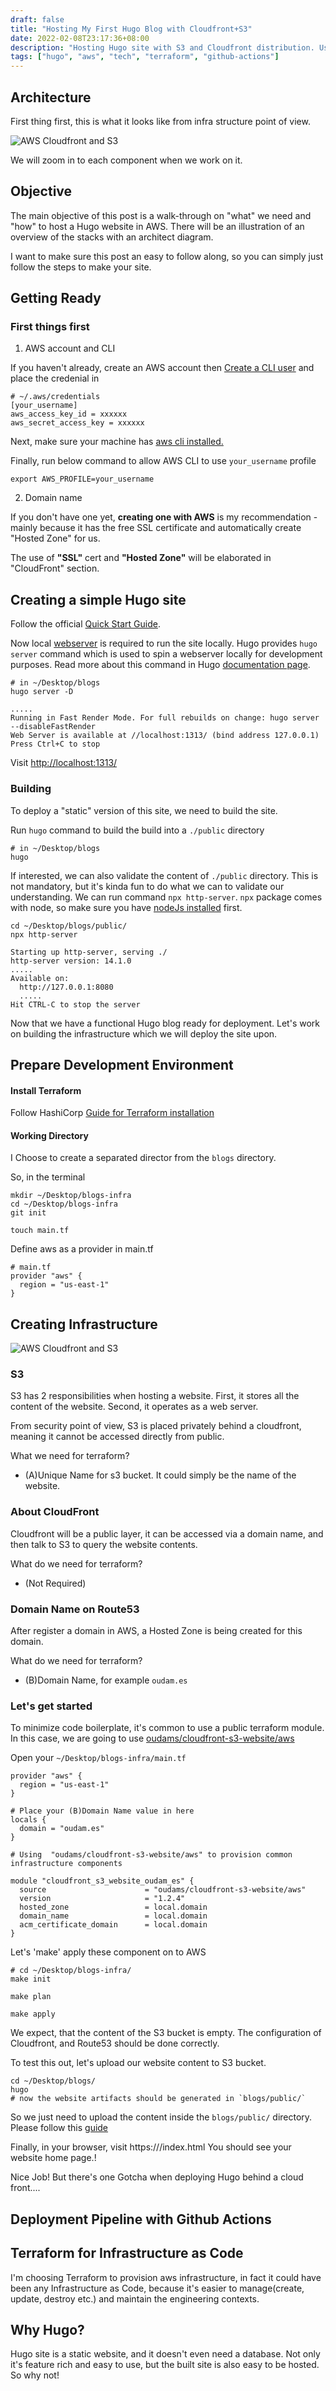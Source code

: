 ```yaml
---
draft: false
title: "Hosting My First Hugo Blog with Cloudfront+S3"
date: 2022-02-08T23:17:36+08:00
description: "Hosting Hugo site with S3 and Cloudfront distribution. Using Terraform to manage infrastructure, and Github Actions for CI/CD pipeline."
tags: ["hugo", "aws", "tech", "terraform", "github-actions"]
---
```

## Architecture
First thing first, this is what it looks like from infra structure point of view.

![AWS Cloudfront and S3](./images/architecture-diagram-1-cloudfront-s3.png#center)

We will zoom in to each component when we work on it.

## Objective
The main objective of this post is a walk-through on "what" we need and "how" to host a Hugo website in AWS. There will be an illustration of an overview of the stacks with an architect diagram.

I want to make sure this post an easy to follow along, so you can simply just follow the steps to make your site.

## Getting Ready
### First things first
1. AWS account and CLI

If you haven't already, create an AWS account then [Create a CLI user](https://docs.aws.amazon.com/IAM/latest/UserGuide/id_users_create.html#id_users_create_cliwpsapi) and place the credenial in

```shell
# ~/.aws/credentials
[your_username]
aws_access_key_id = xxxxxx
aws_secret_access_key = xxxxxx
```

Next, make sure your machine has [aws cli installed.](https://docs.aws.amazon.com/cli/latest/userguide/getting-started-install.html)

Finally, run below command to allow AWS CLI to use `your_username` profile

```shell
export AWS_PROFILE=your_username
```

2. Domain name

If you don't have one yet, **creating one with AWS** is my recommendation - mainly because it has the free SSL certificate and automatically create "Hosted Zone" for us. 

The use of **"SSL"** cert and **"Hosted Zone"** will be elaborated in "CloudFront" section. 

## Creating a simple Hugo site

Follow the official [Quick Start Guide](https://gohugo.io/getting-started/quick-start/).

Now local [webserver](https://developer.mozilla.org/en-US/docs/Learn/Common_questions/What_is_a_web_server) is required to run the site locally. Hugo provides `hugo server` command which is used to spin a webserver locally for development purposes. Read more about this command in Hugo [documentation page](https://gohugo.io/commands/hugo_server/).
```shell
# in ~/Desktop/blogs
hugo server -D
```
```
.....
Running in Fast Render Mode. For full rebuilds on change: hugo server --disableFastRender
Web Server is available at //localhost:1313/ (bind address 127.0.0.1)
Press Ctrl+C to stop
```
Visit [http://localhost:1313/](http://localhost:1313/)

### Building
To deploy a "static" version of this site, we need to build the site.

Run `hugo` command to build the build into a `./public` directory
```shell||
# in ~/Desktop/blogs
hugo
```

If interested, we can also validate the content of `./public` directory.
This is not mandatory, but it's kinda fun to do what we can to validate our understanding. We can run command `npx http-server`.
`npx` package comes with node, so make sure you have [nodeJs installed](https://nodejs.org/en/download/) first.
```shell
cd ~/Desktop/blogs/public/
npx http-server
```
```shell
Starting up http-server, serving ./
http-server version: 14.1.0
.....
Available on:
  http://127.0.0.1:8080
  .....
Hit CTRL-C to stop the server

```

Now that we have a functional Hugo blog ready for deployment. Let's work on building the infrastructure which we will deploy the site upon.

## Prepare Development Environment

#### Install Terraform

Follow HashiCorp [Guide for Terraform installation](https://learn.hashicorp.com/tutorials/terraform/install-cli)

#### Working Directory

I Choose to create a separated director from the `blogs` directory.

So, in the terminal
```shell
mkdir ~/Desktop/blogs-infra
cd ~/Desktop/blogs-infra
git init

touch main.tf
```

Define aws as a provider in main.tf

```hcl
# main.tf
provider "aws" {
  region = "us-east-1"
}
```

## Creating Infrastructure

![AWS Cloudfront and S3](./images/architecture-diagram-1-cloudfront-s3.png#center)

### S3
S3 has 2 responsibilities when hosting a website. First, it stores all the content of the website. Second, it operates as a web server.

From security point of view, S3 is placed privately behind a cloudfront, meaning it cannot be accessed directly from public.

What we need for terraform? 
- (A)Unique Name for s3 bucket. It could simply be the name of the website.

### About CloudFront
Cloudfront will be a public layer, it can be accessed via a domain name, and then talk to S3 to query the website contents.

What do we need for terraform?
- (Not Required)

### Domain Name on Route53
After register a domain in AWS, a Hosted Zone is being created for this domain.

What do we need for terraform?
- (B)Domain Name, for example `oudam.es`

### Let's get started
To minimize code boilerplate, it's common to use a public terraform module.
In this case, we are going to use [oudams/cloudfront-s3-website/aws](https://registry.terraform.io/modules/oudams/cloudfront-s3-website/aws/latest)

Open your `~/Desktop/blogs-infra/main.tf`

```hcl
provider "aws" {
  region = "us-east-1"
}

# Place your (B)Domain Name value in here 
locals { 
  domain = "oudam.es"
}

# Using  "oudams/cloudfront-s3-website/aws" to provision common infrastructure components

module "cloudfront_s3_website_oudam_es" {
  source                      = "oudams/cloudfront-s3-website/aws"
  version                     = "1.2.4"
  hosted_zone                 = local.domain
  domain_name                 = local.domain
  acm_certificate_domain      = local.domain
}
```
Let's 'make' apply these component on to AWS

```shell
# cd ~/Desktop/blogs-infra/
make init

make plan

make apply
```

We expect, that the content of the S3 bucket is empty.
The configuration of Cloudfront, and Route53 should be done correctly.

To test this out, let's upload our website content to S3 bucket. 
```shell
cd ~/Desktop/blogs/
hugo
# now the website artifacts should be generated in `blogs/public/`
```

So we just need to upload the content inside the `blogs/public/` directory.
Please follow this [guide](https://docs.aws.amazon.com/AmazonS3/latest/userguide/upload-objects.html)

Finally, in your browser, visit https://<Domain Name>/index.html
You should see your website home page.!

Nice Job! But there's one Gotcha when deploying Hugo behind a cloud front....

## Deployment Pipeline with Github Actions

## Terraform for Infrastructure as Code
I'm choosing Terraform to provision aws infrastructure, in fact it could have been any Infrastructure as Code, because it's easier to manage(create, update, destroy etc.) and maintain the engineering contexts.

## Why Hugo?
Hugo site is a static website, and it doesn't even need a database. Not only it's feature rich and easy to use, but the built site is also easy to be hosted. So why not!

